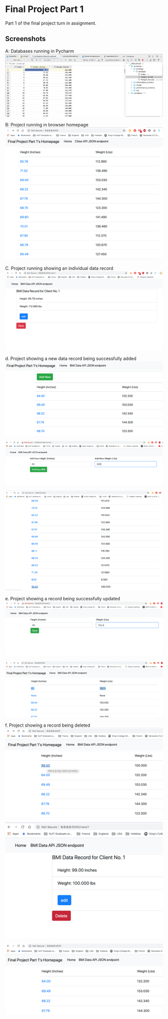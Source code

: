# Final Project Part 1
Part 1 of the final project turn in assignment. 

## Screenshots 

A: Databases running in Pycharm
![Image](screenshots/final_part_1/01.png)

B: Project running in browser homepage
![Image](screenshots/final_part_1/02.png)

C. Project running showing an individual data record
![Image](screenshots/final_part_1/03.png)

d.	Project showing a new data record being successfully added
![Image](screenshots/final_part_1/d01.png)

![Image](screenshots/final_part_1/d02.png)

![Image](screenshots/final_part_1/d03.png)

e.	Project showing a record being successfully updated
![Image](screenshots/final_part_1/05.png)

![Image](screenshots/final_part_1/06.png)

f.	Project showing a record being deleted
![Image](screenshots/final_part_1/07.png)

![Image](screenshots/final_part_1/08.png)

![Image](screenshots/final_part_1/09.png)
